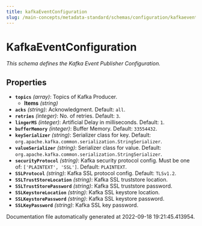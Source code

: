 ```yaml
---
title: kafkaEventConfiguration
slug: /main-concepts/metadata-standard/schemas/configuration/kafkaeventconfiguration
---
```


# KafkaEventConfiguration

*This schema defines the Kafka Event Publisher Configuration.*

## Properties

- **`topics`** *(array)*: Topics of Kafka Producer.
  - **Items** *(string)*
- **`acks`** *(string)*: Acknowledgment. Default: `all`.
- **`retries`** *(integer)*: No. of retries. Default: `3`.
- **`lingerMS`** *(integer)*: Artificial Delay in milliseconds. Default: `1`.
- **`bufferMemory`** *(integer)*: Buffer Memory. Default: `33554432`.
- **`keySerializer`** *(string)*: Serializer class for key. Default: `org.apache.kafka.common.serialization.StringSerializer`.
- **`valueSerializer`** *(string)*: Serializer class for value. Default: `org.apache.kafka.common.serialization.StringSerializer`.
- **`securityProtocol`** *(string)*: Kafka security protocol config. Must be one of: `['PLAINTEXT', 'SSL']`. Default: `PLAINTEXT`.
- **`SSLProtocol`** *(string)*: Kafka SSL protocol config. Default: `TLSv1.2`.
- **`SSLTrustStoreLocation`** *(string)*: Kafka SSL truststore location.
- **`SSLTrustStorePassword`** *(string)*: Kafka SSL truststore password.
- **`SSLKeystoreLocation`** *(string)*: Kafka SSL keystore location.
- **`SSLKeystorePassword`** *(string)*: Kafka SSL keystore password.
- **`SSLKeyPassword`** *(string)*: Kafka SSL key password.


Documentation file automatically generated at 2022-09-18 19:21:45.413954.
